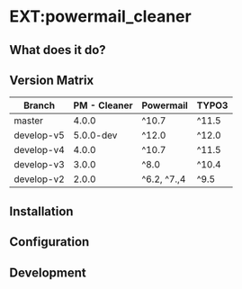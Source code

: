 # EXT:powermail_cleaner

## What does it do?


## Version Matrix

| Branch     | PM - Cleaner | Powermail    | TYPO3 |
|------------|--------------|--------------|-------| 
| master     | 4.0.0        | ^10.7        | ^11.5 |
| develop-v5 | 5.0.0-dev    | ^12.0        | ^12.0 |
| develop-v4 | 4.0.0        | ^10.7        | ^11.5 |
| develop-v3 | 3.0.0        | ^8.0         | ^10.4 |
| develop-v2 | 2.0.0        | ^6.2,  ^7.,4 | ^9.5  |

## Installation

## Configuration

## Development 